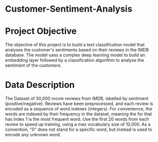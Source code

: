 # Customer-Sentiment-Analysis

# Project Objective

The objective of this project is to build a text classification model that analyses the customer's sentiments based on their reviews in the IMDB database. The model uses a complex deep learning model to build an embedding layer followed by a classification algorithm to analyse the sentiment of the customers.

# Data Description

The Dataset of 50,000 movie reviews from IMDB, labelled by sentiment (positive/negative). 
Reviews have been preprocessed, and each review is encoded as a sequence of word indexes (integers). For convenience, the words are indexed by their frequency in the dataset, meaning the for that has index 1 is the most frequent word. 
Use the first 20 words from each review to speed up training, using a max vocabulary size of 10,000. As a convention, "0" does not stand for a specific word, but instead is used to encode any unknown word.
